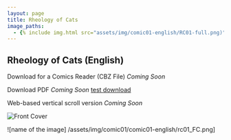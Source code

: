 ```yaml
---
layout: page
title: Rheology of Cats 
image_paths:
  - {% include img.html src="assets/img/comic01-english/RC01-full.png)" alt="front cover" %}
---
```

<div class="col-lg-12 text-center">
	<h2 class="section-heading text-uppercase">Rheology of Cats (English)</h2>
</div>

Download for a Comics Reader (CBZ File) *Coming Soon*

Download PDF *Coming Soon* <a id="raw-url" href="https://github.com/rheologycomics/rheologycomics.github.io/blob/landing-only/assets/img/comic01/comic01-english/RC01-full.png" title="Download" download>test download</a>

Web-based vertical scroll version *Coming Soon*

<img src="../img/comic01/comic01-english/RC01-full.png"
     alt="Front Cover"
     style="float: center" />

![name of the image] /assets/img/comic01/comic01-english/rc01_FC.png]
